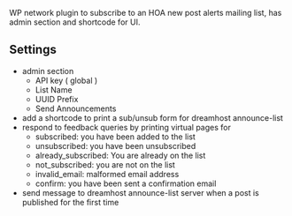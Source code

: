 WP network plugin to subscribe to an HOA new post alerts mailing list, has admin section and shortcode for UI.


## Settings

* admin section
    * API key ( global )
    * List Name
    * UUID Prefix
    * Send Announcements
* add a shortcode to print a sub/unsub form for dreamhost announce-list
* respond to feedback queries by printing virtual pages for
    * subscribed: you have been added to the list
    * unsubscribed: you have been unsubscribed
    * already_subscribed: You are already on the list
    * not_subscribed: you are not on the list
    * invalid_email: malformed email address
    * confirm: you have been sent a confirmation email
* send message to dreamhost announce-list server when a post is published for the first time

